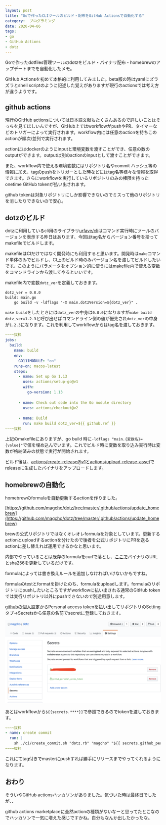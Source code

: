 ```yaml
---
layout: post
title: "Goで作ったCLIツールのビルド・配布をGitHub Actionsで自動化する"
category:  プログラミング
date: 2020-04-06
tags:
- go
- GitHub Actions
- dotz
---
```


Goで作ったdotfiles管理ツールのdotzをビルド・バイナリ配布・homebrewのアップデートまでを自動化したメモ。

GitHub Actionsを初めて本格的に利用してみました。beta版の時はyamlにズラズラとshell scriptのように記述した覚えがありますが現行のactionsでは考え方が違うようです。

## github actions

現行のGitHub actionsについては日本語文献もたくさんあるので詳しいことはそっちを見てほしいんですが、GitHub上ではworkflowがpushやPR、タイマーなどのトリガーによって実行されます。workflow内には任意のactionを持ちこのactionが順次/並列で実行されます。

actionにはdockerのようにinputと環境変数を渡すことができ、任意の数のoutputができます。outputは別のactionのinputとして渡すことができます。

また、workflow内で使える環境変数にはリポジトリ名やcommit ハッシュ等の情報に加え、tagのpushをトリガーとした時などにはtag名等様々な情報を取得できます。さらにworkflowを実行しているリポジトリのみの権限を持ったonetime GitHub tokenが払い出されます。

github tokenは対象リポジトリにしか影響できないのでミスって他のリポジトリを消したりできないので安心。

## dotzのビルド

dotzに利用しているcli用のライブラリ[urfave/cli](https://github.com/urfave/cli)はコマンド実行時にツールのバージョンを表示する昨日はあります、今回はtag名からバージョン番号を拾ってmakefileでビルドします。

makefileはCIだけではなく開発時にも利用すると思います。開発時は`make`コマンド単体のみでビルドし、CI上のビルド時のみバージョン名を渡してビルドしたいです。このようにパラメータをオプション的に使うにはmakefile内で使える変数をコマンドラインから渡してやるといいです。

makefile内で変数`dotz_ver`を定義しておきます。

```makefile:title=makefile
dotz_ver = 0.0.0
build: main.go
	go build -v -ldflags "-X main.dotzVersion=${dotz_ver}" .
```

`make build`をしたときには`dotz_ver`の中身は`0.0.0`になりますが`make build dotz_ver=1.2.3`と呼び出せばコマンドライン側の値が優先され`dotz_ver`の中身が`1.2.3`になります。これを利用してworkflowからはtag名を渡しておきます。

```yaml:title=.github/workflows/build.yml
~~~~抜粋
jobs:
  build:
    name: build
    env:
      GO111MODULE: "on"
    runs-on: macos-latest
    steps:
      - name: Set up Go 1.13
        uses: actions/setup-go@v1
        with:
          go-version: 1.13

      - name: Check out code into the Go module directory
        uses: actions/checkout@v2

      - name: Build
        run: make build dotz_ver=${{ github.ref }}
~~~~抜粋
```

上記のmakefileにありますが、go build 時に`-ldflags "main.{変数名}={value}"`で値を埋め込んでいます。これでビルド時に変数を取り込み実行時は変数が格納済みの状態で実行が開始されます。

ビルド後は、[actions/create-release@v1](https://github.com/actions/create-release)と[actions/upload-release-asset](https://github.com/actions/upload-release-asset)でreleaseに生成したバイナリをアップロードします。

## homebrewの自動化

homebrewのformulaを自動更新するactionを作りました。

[https://github.com/magcho/dotz/tree/master/.github/actions/update_homebrew](https://github.com/magcho/dotz/tree/master/.github/actions/update_homebrew)

brewの公式リポジトリではなくオレオレformulaを対象としています。更新するactionとuploadするactionを分けたので後者を公式リポジトリにPRを送るactionに差し替えれば運用できるかなと思います。

内部でやっていることは既存のformulaをcurlで落とし、[ここで](https://github.com/magcho/dotz/blob/718af61a0ac6efa050e8ff718213d5f1a564350c/.github/actions/update_homebrew/src/main.js#L35-L36)バイナリのURLとsha256を更新しているだけです。

formulaによっては書き換えルールを追加しなければいけないかもですね。

formulaのtestとformatを掛けたのち、formulaをuploadします。formulaのリポジトリにpushしたいところですがworkflowに払い出される通常のGitHub tokenでは実行リポジトリ以外にpushできないので別途用意します。

[githubの個人設定](https://github.com/settings/tokens)からPersonal access tokenを払い出してリポジトリのSettingタブ->Secretsから任意の名前でsecretに登録しておきます。

![](./0601.png) 

あとはworkflowから`${{secrets.****}}`で参照できるのでtokenを渡しておきます。

```yaml:title=.github/workflows/build.yml
~~~~抜粋
- name: create commit
  run: |
    sh ./ci/create_commit.sh "dotz.rb" "magcho" "${{ secrets.github_personal_acces_token }}" "mail@magcho.com"
~~~~抜粋
```

これにてtag付きでmasterにpushすれば勝手にリリースまでやってくれるようになります。


## おわり

そういやGitHub actionsハッカソンがありました。気づいた時は最終日でしたが、、

github actions marketplaceに全然actionの種類がないなーと思ってたとこなのでハッカソンで一気に増えた感じですかね。自分もなんか出したかったな。
